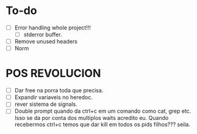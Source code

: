 # To-do

- [ ] Error handling whole project!!!
    - [ ] stderror buffer.
- [ ] Remove unused headers
- [ ] Norm

# POS REVOLUCION
- [ ] Dar free na porra toda que precisa.
- [ ] Expandir variaveis no heredoc.
- [ ] rever sistema de signals.
- [ ] Double prompt quando da ctrl+c em um comando como cat, grep etc. Isso se da por conta dos multiplos waits acredito eu. Quando recebermos ctrl+c temos que dar kill em todos os pids filhos??? seila.
